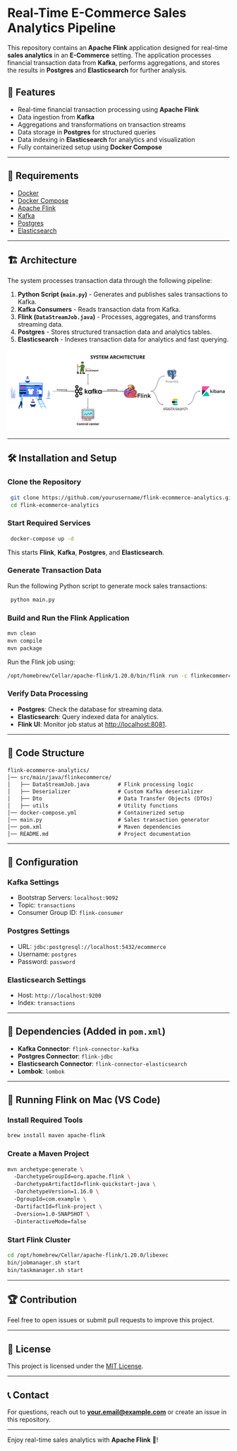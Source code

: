 # Real-Time E-Commerce Sales Analytics Pipeline

This repository contains an **Apache Flink** application designed for real-time **sales analytics** in an **E-Commerce** setting. The application processes financial transaction data from **Kafka**, performs aggregations, and stores the results in **Postgres** and **Elasticsearch** for further analysis.

## 🚀 Features
- Real-time financial transaction processing using **Apache Flink**
- Data ingestion from **Kafka**
- Aggregations and transformations on transaction streams
- Data storage in **Postgres** for structured queries
- Data indexing in **Elasticsearch** for analytics and visualization
- Fully containerized setup using **Docker Compose**

---

## 📌 Requirements
- [Docker](https://www.docker.com/)
- [Docker Compose](https://docs.docker.com/compose/)
- [Apache Flink](https://flink.apache.org/)
- [Kafka](https://kafka.apache.org/)
- [Postgres](https://www.postgresql.org/)
- [Elasticsearch](https://www.elastic.co/elasticsearch/)

---

## 🏗 Architecture
The system processes transaction data through the following pipeline:

1. **Python Script (`main.py`)** - Generates and publishes sales transactions to Kafka.
2. **Kafka Consumers** - Reads transaction data from Kafka.
3. **Flink (`DataStreamJob.java`)** - Processes, aggregates, and transforms streaming data.
4. **Postgres** - Stores structured transaction data and analytics tables.
5. **Elasticsearch** - Indexes transaction data for analytics and fast querying.

![System Architecture](System_Architecture.png)

---

## 🛠 Installation and Setup

### Clone the Repository
```sh
 git clone https://github.com/yourusername/flink-ecommerce-analytics.git
 cd flink-ecommerce-analytics
```

### Start Required Services
```sh
 docker-compose up -d
```
This starts **Flink**, **Kafka**, **Postgres**, and **Elasticsearch**.

### Generate Transaction Data
Run the following Python script to generate mock sales transactions:
```sh
 python main.py
```

### Build and Run the Flink Application
```sh
mvn clean
mvn compile
mvn package
```
Run the Flink job using:
```sh
/opt/homebrew/Cellar/apache-flink/1.20.0/bin/flink run -c flinkecommerce.DataStreamJob target/flinkecommerce-1.0-SNAPSHOT.jar
```

### Verify Data Processing
- **Postgres**: Check the database for streaming data.
- **Elasticsearch**: Query indexed data for analytics.
- **Flink UI**: Monitor job status at [http://localhost:8081](http://localhost:8081).

---

## 📂 Code Structure
```
flink-ecommerce-analytics/
│── src/main/java/flinkecommerce/
│   ├── DataStreamJob.java         # Flink processing logic
│   ├── Deserializer               # Custom Kafka deserializer
│   ├── Dto                        # Data Transfer Objects (DTOs)
│   ├── utils                      # Utility functions
│── docker-compose.yml             # Containerized setup
│── main.py                        # Sales transaction generator
│── pom.xml                        # Maven dependencies
│── README.md                      # Project documentation
```

---

## 🔧 Configuration
### Kafka Settings
- Bootstrap Servers: `localhost:9092`
- Topic: `transactions`
- Consumer Group ID: `flink-consumer`

### Postgres Settings
- URL: `jdbc:postgresql://localhost:5432/ecommerce`
- Username: `postgres`
- Password: `password`

### Elasticsearch Settings
- Host: `http://localhost:9200`
- Index: `transactions`

---

## 🔗 Dependencies (Added in `pom.xml`)
- **Kafka Connector**: `flink-connector-kafka`
- **Postgres Connector**: `flink-jdbc`
- **Elasticsearch Connector**: `flink-connector-elasticsearch`
- **Lombok**: `lombok`

---

## 📝 Running Flink on Mac (VS Code)
### Install Required Tools
```sh
brew install maven apache-flink
```

### Create a Maven Project
```sh
mvn archetype:generate \  
  -DarchetypeGroupId=org.apache.flink \  
  -DarchetypeArtifactId=flink-quickstart-java \  
  -DarchetypeVersion=1.16.0 \  
  -DgroupId=com.example \  
  -DartifactId=flink-project \  
  -Dversion=1.0-SNAPSHOT \  
  -DinteractiveMode=false
```

### Start Flink Cluster
```sh
cd /opt/homebrew/Cellar/apache-flink/1.20.0/libexec
bin/jobmanager.sh start
bin/taskmanager.sh start
```

---

## 🏆 Contribution
Feel free to open issues or submit pull requests to improve this project.

---

## 📜 License
This project is licensed under the [MIT License](https://github.com/NvkAnirudh/Real-Time-ECommerce-Sales-Analytics-Pipeline/blob/main/LICENSE).

---

## 📞 Contact
For questions, reach out to **your.email@example.com** or create an issue in this repository.

---

Enjoy real-time sales analytics with **Apache Flink** 🚀!
